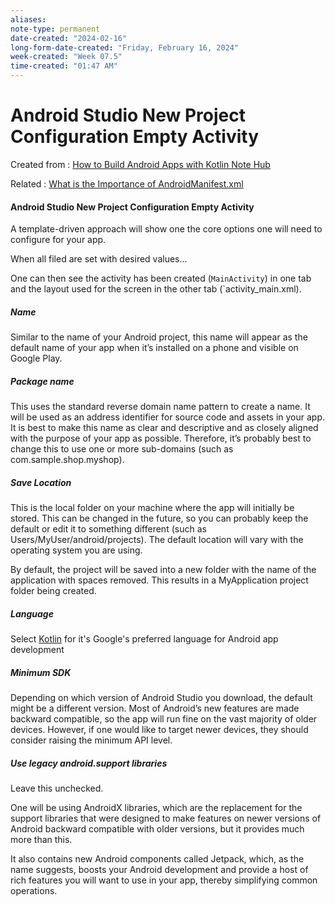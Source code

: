 ```yaml
---
aliases:
note-type: permanent
date-created: "2024-02-16"
long-form-date-created: "Friday, February 16, 2024"
week-created: "Week 07.5"
time-created: "01:47 AM"
---
```


# Android Studio New Project Configuration Empty Activity

Created from : [How to Build Android Apps with Kotlin Note Hub](../Book%20Notes%20and%20References%20Library%20📚/How%20to%20Build%20Android%20Apps%20with%20Kotlin/How%20to%20Build%20Android%20Apps%20with%20Kotlin%20Note%20Hub.md)

Related : [What is the Importance of AndroidManifest.xml](../2-literature-notes-📝/What%20is%20the%20Importance%20of%20AndroidManifest.xml.md)

#### Android Studio New Project Configuration Empty Activity

A template-driven approach will show one the core options one will need to configure for your app.

When all filed are set with desired values...

One can then see the activity has been created (`MainActivity`) in one tab and the layout used for the screen in the other tab (`activity_main.xml).

##### Name

Similar to the name of your Android project, this name will appear as the default name of your app when it’s installed on a phone and visible on Google Play.

##### Package name

This uses the standard reverse domain name pattern to create a name. It will be used as an address identifier for source code and assets in your app. It is best to make this name as clear and descriptive and as closely aligned with the purpose of your app as possible. Therefore, it’s probably best to change this to use one or more sub-domains (such as com.sample.shop.myshop).

##### Save Location

This is the local folder on your machine where the app will initially be stored. This can be changed in the future, so you can probably keep the default or edit it to something different (such as Users/MyUser/android/projects). The default location will vary with the operating system you are using.

By default, the project will be saved into a new folder with the name of the application with spaces removed. This results in a MyApplication project folder being created.

##### Language

Select [Kotlin](../../4-hub-notes-🚉/Kotlin%20Programming%20Language.md) for it's Google's preferred language for Android app development

##### Minimum SDK

Depending on which version of Android Studio you download, the default might be a different version. Most of Android’s new features are made backward compatible, so the app will run fine on the vast majority of older devices. However, if one would like to target newer devices, they should consider raising the minimum API level.

##### Use legacy android.support libraries

Leave this unchecked.

One will be using AndroidX libraries, which are the replacement for the support libraries that were designed to make features on newer versions of Android backward compatible with older versions, but it provides much more than this.

It also contains new Android components called Jetpack, which, as the name suggests, boosts your Android development and provide a host of rich features you will want to use in your app, thereby simplifying common operations.
